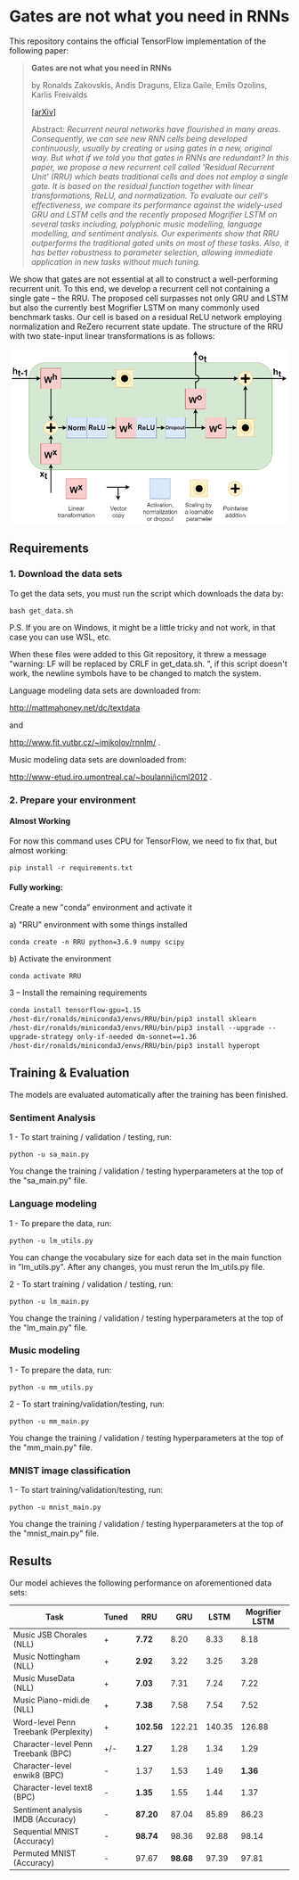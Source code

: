 # Gates are not what you need in RNNs
This repository contains the official TensorFlow implementation of the following paper:
> **Gates are not what you need in RNNs**
> 
> by  Ronalds Zakovskis, Andis Draguns, Eliza Gaile, Emils Ozolins, Karlis Freivalds  
> 
> [[arXiv]](https://github.com/LUMII-Syslab/RRU)
> 
>  Abstract: _Recurrent neural networks have flourished in many areas. Consequently, we can see new RNN cells being developed continuously, usually by creating or using gates in a new, original way. But what if we told you that gates in RNNs are redundant? In this paper, we propose a new recurrent cell called 'Residual Recurrent Unit' (RRU) which beats traditional cells and does not employ a single gate. It is based on the residual function together with linear transformations, ReLU, and normalization. To evaluate our cell's effectiveness, we compare its performance against the widely-used GRU and LSTM cells and the recently proposed Mogrifier LSTM on several tasks including, polyphonic music modelling, language modelling, and sentiment analysis. Our experiments show that RRU outperforms the traditional gated units on most of these tasks. Also, it has better robustness to parameter selection, allowing immediate application in new tasks without much tuning._

We show that gates are not essential at all to construct a well-performing recurrent unit. To this end, we develop a recurrent cell not containing a single gate – the RRU. The proposed cell surpasses not only GRU and LSTM but also the currently best Mogrifier LSTM on many commonly used benchmark tasks. Our cell is based on a residual ReLU network employing normalization and ReZero recurrent state update. The structure of the RRU with two state-input linear transformations is as follows:

![RRU](assets/RRU.png)

## Requirements

### 1. Download the data sets

To get the data sets, you must run the script which downloads the data by:
```
bash get_data.sh
```


P.S. If you are on Windows, it might be a little tricky and not work, in that case you can use WSL, etc.
<!--```
cd '/mnt/c/Users/YOUR PATH/RRU'
bash get_data.sh
```-->
	
When these files were added to this Git repository, it threw a message "warning: LF will be replaced by CRLF in get_data.sh.
", if this script doesn't work, the newline symbols have to be changed to match the system.

Language modeling data sets are downloaded from:

http://mattmahoney.net/dc/textdata

and

http://www.fit.vutbr.cz/~imikolov/rnnlm/ .

Music modeling data sets are downloaded from:

http://www-etud.iro.umontreal.ca/~boulanni/icml2012 .

### 2. Prepare your environment

#### Almost Working

For now this command uses CPU for TensorFlow, we need to fix that, but almost working:

```
pip install -r requirements.txt
```

#### Fully working:

Create a new "conda" environment and activate it

a) "RRU" environment with some things installed
```
conda create -n RRU python=3.6.9 numpy scipy
```

b) Activate the environment
```
conda activate RRU
```

3 – Install the remaining requirements

```
conda install tensorflow-gpu=1.15
/host-dir/ronalds/miniconda3/envs/RRU/bin/pip3 install sklearn
/host-dir/ronalds/miniconda3/envs/RRU/bin/pip3 install --upgrade --upgrade-strategy only-if-needed dm-sonnet==1.36
/host-dir/ronalds/miniconda3/envs/RRU/bin/pip3 install hyperopt
```

## Training & Evaluation

The models are evaluated automatically after the training has been finished.

### Sentiment Analysis
1 - To start training / validation / testing, run:
```
python -u sa_main.py
```

You change the training / validation / testing hyperparameters at the top of the "sa_main.py" file.

### Language modeling

1 - To prepare the data, run:
```
python -u lm_utils.py
```

You can change the vocabulary size for each data set in the main function in "lm_utils.py". After any changes, you must
rerun the lm_utils.py file.

2 - To start training / validation / testing, run:
```
python -u lm_main.py
```

You change the training / validation / testing hyperparameters at the top of the "lm_main.py" file.

### Music modeling

1 - To prepare the data, run:
```
python -u mm_utils.py
```

2 - To start training/validation/testing, run:
```
python -u mm_main.py
```

You change the training / validation / testing hyperparameters at the top of the "mm_main.py" file.

### MNIST image classification

1 - To start training/validation/testing, run:
```
python -u mnist_main.py
```

You change the training / validation / testing hyperparameters at the top of the "mnist_main.py" file.

## Results

Our model achieves the following performance on aforementioned data sets:

<!-- ### [Image Classification on ImageNet](https://paperswithcode.com/sota/image-classification-on-imagenet) -->

| Task                                  | Tuned | RRU        | GRU        | LSTM   | Mogrifier LSTM |
| ------------------------------------- | ----- | ---------- | ---------- | ------ | -------------- |
| Music JSB Chorales (NLL)              | +     | **7.72**   | 8.20       | 8.33   | 8.18           |
| Music Nottingham (NLL)                | +     | **2.92**   | 3.22       | 3.25   | 3.28           |
| Music MuseData (NLL)                  | +     | **7.03**   | 7.31       | 7.24   | 7.22           |
| Music Piano-midi.de (NLL)             | +     | **7.38**   | 7.58       | 7.54   | 7.52           |
| Word-level Penn Treebank (Perplexity) | +     | **102.56** | 122.21     | 140.35 | 126.88         |
| Character-level Penn Treebank (BPC)   | +/-   | **1.27**   | 1.28       | 1.34   | 1.29           |
| Character-level enwik8 (BPC)          | -     | 1.37       | 1.53       | 1.49   | **1.36**       |
| Character-level text8 (BPC)           | -     | **1.35**   | 1.55       | 1.44   | 1.37           |
| Sentiment analysis IMDB (Accuracy)    | -     | **87.20**  | 87.04      | 85.89  | 86.23          |
| Sequential MNIST (Accuracy)           | -     | **98.74**  | 98.36      | 92.88  | 98.14          |
| Permuted MNIST (Accuracy)             | -     | 97.67      | **98.68**  | 97.39  | 97.81          |

<!--
## Contributing

>📋  Pick a licence and describe how to contribute to your code repository. 
-->